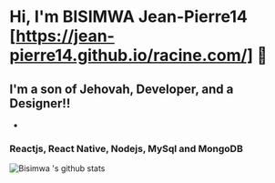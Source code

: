 # Hi, I'm BISIMWA Jean-Pierre14 [https://jean-pierre14.github.io/racine.com/] 👋

## I'm a son of Jehovah, Developer, and a Designer!!
-
### Reactjs, React Native, Nodejs, MySql and MongoDB

![Bisimwa 's github stats](https://github-readme-stats.vercel.app/api?username=Jean-pierre14&show_icons=true&hide_border=true)

